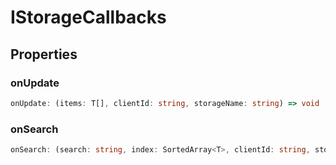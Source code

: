 # IStorageCallbacks

## Properties

### onUpdate

```ts
onUpdate: (items: T[], clientId: string, storageName: string) => void
```

### onSearch

```ts
onSearch: (search: string, index: SortedArray<T>, clientId: string, storageName: string) => void
```

